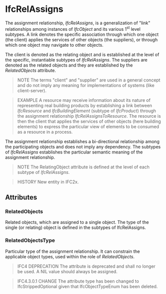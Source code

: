 # IfcRelAssigns

The assignment relationship, _IfcRelAssigns_, is a generalization of "link" relationships among instances of _IfcObject_ and its various 1<sup>st</sup> level subtypes. A link denotes the specific association through which one object (the client) applies the services of other objects (the suppliers), or through which one object may navigate to other objects.

The client is denoted as the relating object and is established at the level of the specific, instantiable subtypes of _IfcRelAssigns_. The suppliers are denoted as the related objects and they are established by the _RelatedObjects_ attribute.

> NOTE  The terms "client" and "supplier" are used in a general concept and do not imply any meaning for implementations of systems (like client-server).

> EXAMPLE  A resource may receive information about its nature of representing real building products by establishing a link between _IfcResource_ and _IfcBuildingElement_ (subtype of _IfcProduct_) through the assignment relationship _IfcRelAssignsToResource_. The resource is then the client that applies the services of other objects (here building elements) to express the particular view of elements to be consumed as a resource in a process.

The assignment relationship establishes a bi-directional relationship among the participating objects and does not imply any dependency. The subtypes of _IfcRelAssigns_ establishes the particular semantic meaning of the assignment relationship.

> NOTE  The RelatingObject attribute is defined at the level of each subtype of _IfcRelAssigns_. 

> HISTORY  New entity in IFC2x.

## Attributes

### RelatedObjects
Related objects, which are assigned to a single object. The type of the single (or relating) object is defined in the subtypes of IfcRelAssigns.

### RelatedObjectsType
Particular type of the assignment relationship. It can constrain the applicable object types, used within the role of _RelatedObjects_.

> IFC4 DEPRECATION The attribute is deprecated and shall no longer be used. A NIL value should always be assigned.

> IFC4.3.0.1 CHANGE The attribute type has been changed to IfcStrippedOptional given that IfcObjectTypeEnum has been deleted.
